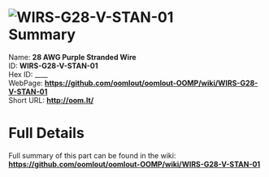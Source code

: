 
![WIRS-G28-V-STAN-01](https://github.com/oomlout/oomlout-OOMP/blob/master/parts/WIRS-G28-V-STAN-01/WIRS-G28-V-STAN-01_420.jpg)   
Summary
=================
  
Name: __28 AWG Purple Stranded Wire__    
ID: __WIRS-G28-V-STAN-01__   
Hex ID: ____   
WebPage: __https://github.com/oomlout/oomlout-OOMP/wiki/WIRS-G28-V-STAN-01__   
Short URL: __http://oom.lt/__   

Full Details
==========================
Full summary of this part can be found in the wiki:   
__https://github.com/oomlout/oomlout-OOMP/wiki/WIRS-G28-V-STAN-01__    

